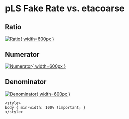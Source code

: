 # pLS Fake Rate vs. etacoarse

## Ratio

[![Ratio](../mtv/var/pLS_fakerate_etacoarse.png){ width=600px }](../mtv/var/pLS_fakerate_etacoarse.pdf)

## Numerator

[![Numerator](../mtv/num/pLS_fakerate_etacoarse_num.png){ width=600px }](../mtv/num/pLS_fakerate_etacoarse_num.pdf)

## Denominator

[![Denominator](../mtv/den/pLS_fakerate_etacoarse_den.png){ width=600px }](../mtv/den/pLS_fakerate_etacoarse_den.pdf)


``` {=html}
<style>
body { min-width: 100% !important; }
</style>
```
